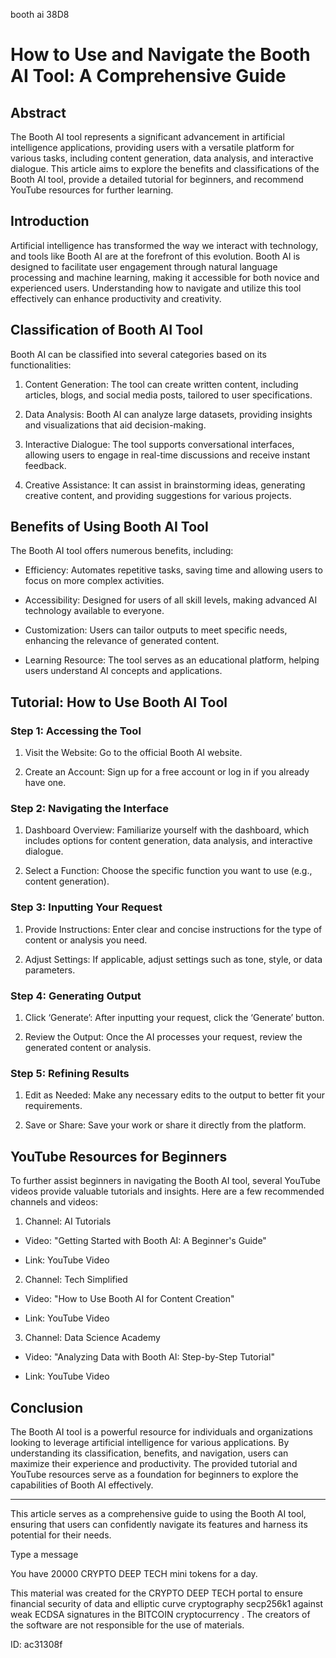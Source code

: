 booth ai 38D8
# How to Use and Navigate the Booth AI Tool: A Comprehensive Guide



## Abstract



The Booth AI tool represents a significant advancement in artificial intelligence applications, providing users with a versatile platform for various tasks, including content generation, data analysis, and interactive dialogue. This article aims to explore the benefits and classifications of the Booth AI tool, provide a detailed tutorial for beginners, and recommend YouTube resources for further learning.



## Introduction



Artificial intelligence has transformed the way we interact with technology, and tools like Booth AI are at the forefront of this evolution. Booth AI is designed to facilitate user engagement through natural language processing and machine learning, making it accessible for both novice and experienced users. Understanding how to navigate and utilize this tool effectively can enhance productivity and creativity.



## Classification of Booth AI Tool



Booth AI can be classified into several categories based on its functionalities:



1. Content Generation: The tool can create written content, including articles, blogs, and social media posts, tailored to user specifications.

2. Data Analysis: Booth AI can analyze large datasets, providing insights and visualizations that aid decision-making.

3. Interactive Dialogue: The tool supports conversational interfaces, allowing users to engage in real-time discussions and receive instant feedback.

4. Creative Assistance: It can assist in brainstorming ideas, generating creative content, and providing suggestions for various projects.



## Benefits of Using Booth AI Tool



The Booth AI tool offers numerous benefits, including:



- Efficiency: Automates repetitive tasks, saving time and allowing users to focus on more complex activities.

- Accessibility: Designed for users of all skill levels, making advanced AI technology available to everyone.

- Customization: Users can tailor outputs to meet specific needs, enhancing the relevance of generated content.

- Learning Resource: The tool serves as an educational platform, helping users understand AI concepts and applications.



## Tutorial: How to Use Booth AI Tool



### Step 1: Accessing the Tool



1. Visit the Website: Go to the official Booth AI website.

2. Create an Account: Sign up for a free account or log in if you already have one.



### Step 2: Navigating the Interface



1. Dashboard Overview: Familiarize yourself with the dashboard, which includes options for content generation, data analysis, and interactive dialogue.

2. Select a Function: Choose the specific function you want to use (e.g., content generation).



### Step 3: Inputting Your Request



1. Provide Instructions: Enter clear and concise instructions for the type of content or analysis you need.

2. Adjust Settings: If applicable, adjust settings such as tone, style, or data parameters.



### Step 4: Generating Output



1. Click ‘Generate’: After inputting your request, click the ‘Generate’ button.

2. Review the Output: Once the AI processes your request, review the generated content or analysis.



### Step 5: Refining Results



1. Edit as Needed: Make any necessary edits to the output to better fit your requirements.

2. Save or Share: Save your work or share it directly from the platform.



## YouTube Resources for Beginners



To further assist beginners in navigating the Booth AI tool, several YouTube videos provide valuable tutorials and insights. Here are a few recommended channels and videos:



1. Channel: AI Tutorials

- Video: "Getting Started with Booth AI: A Beginner's Guide"

- Link: YouTube Video



2. Channel: Tech Simplified

- Video: "How to Use Booth AI for Content Creation"

- Link: YouTube Video



3. Channel: Data Science Academy

- Video: "Analyzing Data with Booth AI: Step-by-Step Tutorial"

- Link: YouTube Video



## Conclusion



The Booth AI tool is a powerful resource for individuals and organizations looking to leverage artificial intelligence for various applications. By understanding its classification, benefits, and navigation, users can maximize their experience and productivity. The provided tutorial and YouTube resources serve as a foundation for beginners to explore the capabilities of Booth AI effectively.



---



This article serves as a comprehensive guide to using the Booth AI tool, ensuring that users can confidently navigate its features and harness its potential for their needs.



Type a message

You have 20000 CRYPTO DEEP TECH mini tokens for a day.


This material was created for the  CRYPTO DEEP TECH portal  to ensure financial security of data and elliptic curve cryptography  secp256k1 against weak ECDSA  signatures   in the  BITCOIN cryptocurrency . The creators of the software are not responsible for the use of materials.

 ID: ac31308f
